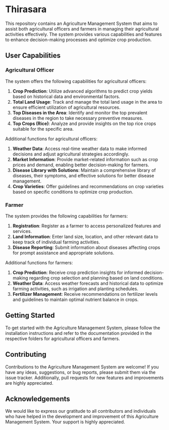 # Thirasara

This repository contains an Agriculture Management System that aims to assist both agricultural officers and farmers in managing their agricultural activities effectively. The system provides various capabilities and features to enhance decision-making processes and optimize crop production.

## User Capabilities

### Agricultural Officer

The system offers the following capabilities for agricultural officers:

1. **Crop Prediction**: Utilize advanced algorithms to predict crop yields based on historical data and environmental factors.
2. **Total Land Usage**: Track and manage the total land usage in the area to ensure efficient utilization of agricultural resources.
3. **Top Diseases in the Area**: Identify and monitor the top prevalent diseases in the region to take necessary preventive measures.
4. **Top Crops (Rice)**: Analyze and provide insights on the top rice crops suitable for the specific area.

Additional functions for agricultural officers:

1. **Weather Data**: Access real-time weather data to make informed decisions and adjust agricultural strategies accordingly.
2. **Market Information**: Provide market-related information such as crop prices and demand, enabling better decision-making for farmers.
3. **Disease Library with Solutions**: Maintain a comprehensive library of diseases, their symptoms, and effective solutions for better disease management.
4. **Crop Varieties**: Offer guidelines and recommendations on crop varieties based on specific conditions to optimize crop production.

### Farmer

The system provides the following capabilities for farmers:

1. **Registration**: Register as a farmer to access personalized features and services.
2. **Land Information**: Enter land size, location, and other relevant data to keep track of individual farming activities.
3. **Disease Reporting**: Submit information about diseases affecting crops for prompt assistance and appropriate solutions.

Additional functions for farmers:

1. **Crop Prediction**: Receive crop prediction insights for informed decision-making regarding crop selection and planning based on land conditions.
2. **Weather Data**: Access weather forecasts and historical data to optimize farming activities, such as irrigation and planting schedules.
3. **Fertilizer Management**: Receive recommendations on fertilizer levels and guidelines to maintain optimal nutrient balance in crops.

## Getting Started

To get started with the Agriculture Management System, please follow the installation instructions and refer to the documentation provided in the respective folders for agricultural officers and farmers.

## Contributing

Contributions to the Agriculture Management System are welcome! If you have any ideas, suggestions, or bug reports, please submit them via the issue tracker. Additionally, pull requests for new features and improvements are highly appreciated.

## Acknowledgements

We would like to express our gratitude to all contributors and individuals who have helped in the development and improvement of this Agriculture Management System. Your support is highly appreciated.
